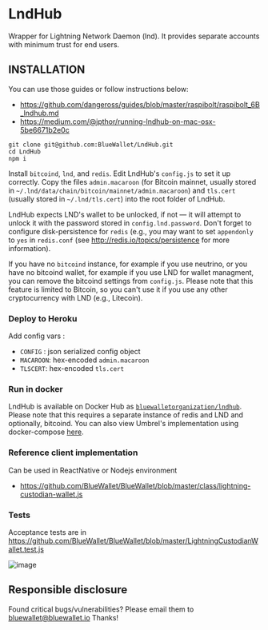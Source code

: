 LndHub
======

Wrapper for Lightning Network Daemon (lnd). It provides separate accounts with minimum trust for end users.

INSTALLATION
------------

You can use those guides or follow instructions below:

* https://github.com/dangeross/guides/blob/master/raspibolt/raspibolt_6B_lndhub.md
* https://medium.com/@jpthor/running-lndhub-on-mac-osx-5be6671b2e0c

```
git clone git@github.com:BlueWallet/LndHub.git
cd LndHub
npm i
```

Install `bitcoind`, `lnd`, and `redis`. Edit LndHub's `config.js` to set it up correctly.
Copy the files `admin.macaroon` (for Bitcoin mainnet, usually stored in `~/.lnd/data/chain/bitcoin/mainnet/admin.macaroon`)
and `tls.cert` (usually stored in `~/.lnd/tls.cert`) into the root folder of LndHub.

LndHub expects LND's wallet to be unlocked, if not — it will attempt to unlock it with the password stored in `config.lnd.password`.
Don't forget to configure disk-persistence for `redis` (e.g., you may want to set `appendonly` to  `yes` in `redis.conf` (see
http://redis.io/topics/persistence for more information).

If you have no `bitcoind` instance, for example if you use neutrino, or you have no bitcoind wallet, 
for example if you use LND for wallet managment, you can remove the bitcoind settings from `config.js`.
Please note that this feature is limited to Bitcoin, so you can't use it if you use any other cryptocurrency with LND (e.g., Litecoin).

### Deploy to Heroku

Add config vars :
* `CONFIG` : json serialized config object
* `MACAROON`: hex-encoded `admin.macaroon`
* `TLSCERT`: hex-encoded `tls.cert`

### Run in docker

LndHub is available on Docker Hub as [`bluewalletorganization/lndhub`](https://hub.docker.com/r/bluewalletorganization/lndhub).
Please note that this requires a separate instance of redis and LND and optionally, bitcoind.
You can also view Umbrel's implementation using docker-compose [here](https://github.com/getumbrel/umbrel/blob/280c87f0f323666b1b0552aeb24f60df94d1e43c/apps/lndhub/docker-compose.yml).

### Reference client implementation

Can be used in ReactNative or Nodejs environment

* https://github.com/BlueWallet/BlueWallet/blob/master/class/lightning-custodian-wallet.js


### Tests

Acceptance tests are in https://github.com/BlueWallet/BlueWallet/blob/master/LightningCustodianWallet.test.js

![image](https://user-images.githubusercontent.com/1913337/52418916-f30beb00-2ae6-11e9-9d63-17189dc1ae8c.png)



## Responsible disclosure

Found critical bugs/vulnerabilities? Please email them to bluewallet@bluewallet.io
Thanks!

